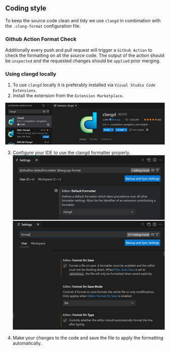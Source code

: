 ## Coding style

To keep the source code clean and tidy we use `clangd` in combination with the `.clang-format` configuration file.

### Github Action Format Check

Additionally every push and pull request will trigger a `Github Action` to check the formatting on all the source code.
The output of the action should be `inspected` and the requested changes should be `applied` prior merging.

### Using clangd locally

1. To use `clangd` locally it is preferably installed via `Visual Studio Code Extensions`.
2. Install the extension from the `Extension Marketplace`.

![clangd Extension](img/vscode-clangd-extension.jpg)


3. Configure your IDE to use the clangd formatter properly.
![default formatter](img/vscode-default-formatter.jpg)
![formatting settings](img/vscode-format-settings.jpg)

4. Make your changes to the code and save the file to apply the formatting automatically.
